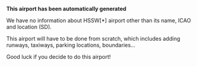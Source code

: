**This airport has been automatically generated**

We have no information about HSSW[*] airport other than its name, ICAO and location (SD).

This airport will have to be done from scratch, which includes adding runways, taxiways, parking locations, boundaries...

Good luck if you decide to do this airport!